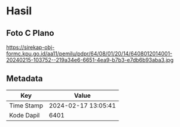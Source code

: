 # Hasil

## Foto C Plano

https://sirekap-obj-formc.kpu.go.id/aa11/pemilu/pdpr/64/08/01/20/14/6408012014001-20240215-103752--219a34e6-6651-4ea9-b7b3-e7db6b93aba3.jpg


## Metadata

| Key        | Value               |
| ---------- | ------------------- |
| Time Stamp | 2024-02-17 13:05:41 |
| Kode Dapil | 6401                |



